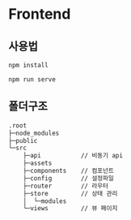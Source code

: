# Frontend

## 사용법

```
npm install
```

```
npm run serve
```

## 폴더구조

```bash
.root
├─node_modules
├─public
└─src
    ├─api           // 비동기 api
    ├─assets
    ├─components    // 컴포넌트
    ├─config        // 설정파일
    ├─router        // 라우터
    ├─store         // 상태 관리
    │  └─modules
    └─views         // 뷰 페이지
```
